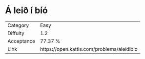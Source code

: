 # Á leið í bíó

<table>
    <tr>
        <td>Category</td>
        <td>Easy</td>
    </tr>
    <tr>
        <td>Diffulty</td>
        <td>1.2</td>
    </tr>
    <tr>
        <td>Acceptance</td>
        <td>77.37 %</td>
    </tr>
    <tr>
        <td>Link</td>
        <td>https://open.kattis.com/problems/aleidibio</td>
    </tr>
</table>